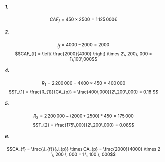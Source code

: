 ##### 1.
$$ CAF_{f} = 450\times 2 \, 500 = 1\,125\,000\text{€}$$

##### 2.
$$j_{f} = 4000 - 2000 = 2000$$
$$CAF_{f} = \left( \frac{2000}{4000} \right) \times 2\, 200\, 000 = 1\,100\,000$$

##### 4.
$$R_{1} = 2\,200\,000 - 4\,000 \times 450 = 400\,000 $$
$$T_{1} = \frac{R_{1}}{CA_{p}} = \frac{400\,000}{2\,200\,000} = 0.18 $$
##### 5.
$$R_{2} = 2\,200\,000 - (2000+2500)*450 = 175 \, 000$$
$$T_{2} = \frac{175\,000}{2\,200\,000} = 0.08$$
##### 6.
$$CA_{f} = \frac{J_{f}}{J_{p}} \times CA_{p} = \frac{2000}{4000} \times 2 \, 200 \, 000 = 1 \, 100 \, 000$$

